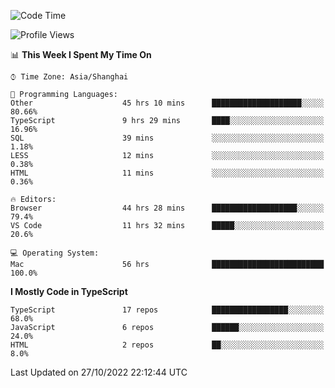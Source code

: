 <!--START_SECTION:waka-->
![Code Time](http://img.shields.io/badge/Code%20Time-3%2C061%20hrs%2014%20mins-blue)

![Profile Views](http://img.shields.io/badge/Profile%20Views-0-blue)

📊 **This Week I Spent My Time On** 

```text
⌚︎ Time Zone: Asia/Shanghai

💬 Programming Languages: 
Other                    45 hrs 10 mins      ████████████████████░░░░░   80.66% 
TypeScript               9 hrs 29 mins       ████░░░░░░░░░░░░░░░░░░░░░   16.96% 
SQL                      39 mins             ░░░░░░░░░░░░░░░░░░░░░░░░░   1.18% 
LESS                     12 mins             ░░░░░░░░░░░░░░░░░░░░░░░░░   0.38% 
HTML                     11 mins             ░░░░░░░░░░░░░░░░░░░░░░░░░   0.36%

🔥 Editors: 
Browser                  44 hrs 28 mins      ███████████████████░░░░░░   79.4% 
VS Code                  11 hrs 32 mins      █████░░░░░░░░░░░░░░░░░░░░   20.6%

💻 Operating System: 
Mac                      56 hrs              █████████████████████████   100.0%

```

**I Mostly Code in TypeScript** 

```text
TypeScript               17 repos            █████████████████░░░░░░░░   68.0% 
JavaScript               6 repos             ██████░░░░░░░░░░░░░░░░░░░   24.0% 
HTML                     2 repos             ██░░░░░░░░░░░░░░░░░░░░░░░   8.0%

```



 Last Updated on 27/10/2022 22:12:44 UTC
<!--END_SECTION:waka-->
